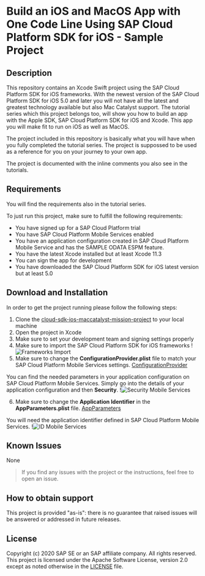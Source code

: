# Build an iOS and MacOS App with One Code Line Using SAP Cloud Platform SDK for iOS - Sample Project

## Description
This repository contains an Xcode Swift project using the SAP Cloud Platform SDK for iOS frameworks. With the newest version of the SAP Cloud Platform SDK for iOS 5.0 and later you will not have all the latest and greatest technology available but also Mac Catalyst support. The tutorial series which this project belongs too, will show you how to build an app with the Apple SDK, SAP Cloud Platform SDK for iOS and Xcode. This app you will make fit to run on iOS as well as MacOS.

The project included in this repository is basically what you will have when you fully completed the tutorial series. The project is suppossed to be used as a reference for you on your journey to your own app.

The project is documented with the inline comments you also see in the tutorials.

## Requirements
You will find the requirements also in the tutorial series.

To just run this project, make sure to fulfill the following requirements:
- You have signed up for a SAP Cloud Platform trial
- You have SAP Cloud Platform Mobile Services enabled
- You have an application configuration created in SAP Cloud Platform Mobile Service and has the SAMPLE ODATA ESPM feature.
- You have the latest Xcode installed but at least Xcode 11.3
- You can sign the app for development
- You have downloaded the SAP Cloud Platform SDK for iOS latest version but at least 5.0

## Download and Installation
In order to get the project running please follow the following steps:

1. Clone the [cloud-sdk-ios-maccatalyst-mission-project](https://github.com/SAP-samples/cloud-sdk-ios-maccatalyst-mission-project) to your local machine
2. Open the project in Xcode
3. Make sure to set your development team and signing settings properly
4. Make sure to import the SAP Cloud Platform SDK for iOS frameworks
!![Frameworks Import](https://user-images.githubusercontent.com/9074514/81099982-97363a80-8ec0-11ea-965e-3cd4fac316ae.png)
5. Make sure to change the **ConfigurationProvider.plist** file to match your SAP Cloud Platform Mobile Services settings.
[ConfigurationProvider](https://user-images.githubusercontent.com/9074514/81100142-dfedf380-8ec0-11ea-802e-f4268e432ef8.png)

You can find the needed parameters in your application configuration on SAP Cloud Platform Mobile Services. Simply go into the details of your application configuration and then **Security**.
!![Security Mobile Services](https://user-images.githubusercontent.com/9074514/81100650-ba151e80-8ec1-11ea-9500-3c6a1757fdf6.png)

6. Make sure to change the **Application Identifier** in the **AppParameters.plist** file.
[AppParameters](https://user-images.githubusercontent.com/9074514/81100149-e2504d80-8ec0-11ea-97ad-8d01bfb0d172.png)

You will need the application identifier defined in SAP Cloud Platform Mobile Services.
!![ID Mobile Services](https://user-images.githubusercontent.com/9074514/81100979-3dcf0b00-8ec2-11ea-9c3e-bbca4fbc2c3a.png)

## Known Issues
None

> If you find any issues with the project or the instructions, feel free to open an issue.

## How to obtain support
This project is provided "as-is": there is no guarantee that raised issues will be answered or addressed in future releases.

## License
Copyright (c) 2020 SAP SE or an SAP affiliate company. All rights reserved. This project is licensed under the Apache Software License, version 2.0 except as noted otherwise in the [LICENSE](https://github.com/SAP-samples/cloud-sdk-ios-maccatalyst-mission-project/tree/master/LICENSES) file.

